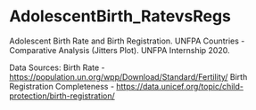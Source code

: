 # AdolescentBirth_RatevsRegs
Adolescent Birth Rate and Birth Registration.
UNFPA Countries - Comparative Analysis (Jitters Plot).
UNFPA Internship 2020.

Data Sources:
Birth Rate - https://population.un.org/wpp/Download/Standard/Fertility/ 
Birth Registration Completeness - https://data.unicef.org/topic/child-protection/birth-registration/
